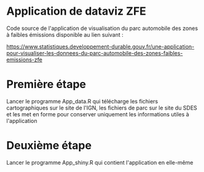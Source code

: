 # Application de dataviz ZFE
Code source de l'application de visualisation du parc automobile des zones à faibles émissions disponible au lien suivant : 

https://www.statistiques.developpement-durable.gouv.fr/une-application-pour-visualiser-les-donnees-du-parc-automobile-des-zones-faibles-emissions-zfe

# Première étape 
Lancer le programme App_data.R qui télécharge les fichiers cartographiques sur le site de l'IGN, les fichiers de parc sur le site du SDES et les met en forme pour conserver uniquement les informations utiles à l'application

# Deuxième étape 
Lancer le programme App_shiny.R qui contient l'application en elle-même 
